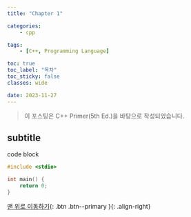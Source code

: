 ```yaml
---
title: "Chapter 1"

categories:
    - cpp

tags:
    - [C++, Programming Language]

toc: true
toc_label: "목차"
toc_sticky: false
classes: wide

date: 2023-11-27
---
```


> 이 포스팅은 C++ Primer(5th Ed.)을 바탕으로 작성되었습니다.

## subtitle
code block
```c++
#include <stdio>

int main() {
    return 0;
}
```



[맨 위로 이동하기](#){: .btn .btn--primary }{: .align-right}